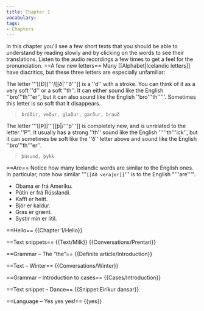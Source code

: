 ```yaml
---
title: Chapter 1
vocabulary:
tags:
- Chapters
---
```


In this chapter you'll see a few short texts that you should be able to understand by reading slowly and by clicking on the words to see their translations. Listen to the audio recordings a few times to get a feel for the pronunciation.
==A few new letters==
Many [[Alphabet|Icelandic letters]] have diacritics, but these three letters are especially unfamiliar:

The letter '''[[Ð]]'''/[[ð|'''ð''']] is a ''d'' with a stroke. You can think of it as a very soft ''d'' or a soft ''th''. It can either sound like the English ''bro'''th'''er'', but it can also sound like the English ''bro'''th'''''. Sometimes this letter is so soft that it disappears.<blockquote>`bróðir, veður, glaður, garður, brauð`</blockquote>The letter '''[[Þ]]'''[[þ|/'''þ''']] is completely new, and is unrelated to the letter ''P''. It usually has a strong ''th'' sound like the English '''''th'''ick'', but it can sometimes be soft like the ''ð'' letter above and sound like the English ''bro'''th'''er''. <blockquote>`þúsund, þykk`</blockquote>

==Are==
Notice how many Icelandic words are similar to the English ones. In particular, note how similar '''`[[Að vera|er]]`''' is to the English "'''are'''".

* Obama er frá Ameríku.
* Pútín er frá Rússlandi.
* Kaffi er heitt.
* Bjór er kaldur.
* Gras er grænt.
* Systir mín er lítil.

==Hello==
{{Chapter 1/Hello}}

==Text snippets==
{{Text/Milk}}
{{Conversations/Prentari}}

==Grammar – The “the”==
{{Definite article/Introduction}}

==Text – Winter==
{{Conversations/Winter}}

==Grammar – Introduction to cases==
{{Cases/Introduction}}

==Text snippet – Dance==
{{Snippet:Eiríkur dansar}}

==Language – Yes yes yes!==
{{yes}}
<!--{{Chapter 1/Vocabulary
==~Fin~==

To wrap up Chapter 1, listen to the 2019 hit song `Veist af mér` by Huginn.

*[https://open.spotify.com/track/6FRoRSdJqU7wFb8XW7B0oR Spotify]
*[https://www.youtube.com/watch?v=NrFXCSsEy_M YouTube]

{{chapters}}-->
